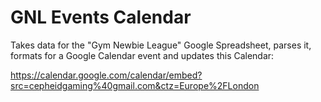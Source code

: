 # GNL Events Calendar

Takes data for the "Gym Newbie League" Google Spreadsheet, parses it, formats for a Google Calendar event and updates this Calendar:

https://calendar.google.com/calendar/embed?src=cepheidgaming%40gmail.com&ctz=Europe%2FLondon
